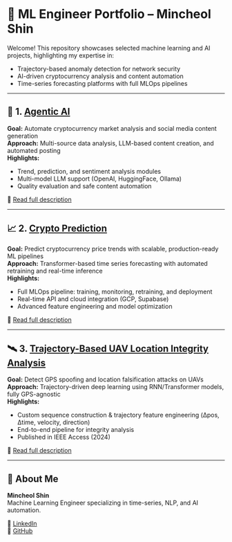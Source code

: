 # 📁 ML Engineer Portfolio – Mincheol Shin

Welcome! This repository showcases selected machine learning and AI projects, highlighting my expertise in:

- Trajectory-based anomaly detection for network security  
- AI-driven cryptocurrency analysis and content automation  
- Time-series forecasting platforms with full MLOps pipelines  

---

## 🤖 1. [Agentic AI](./Agentic%20AI/)

**Goal:** Automate cryptocurrency market analysis and social media content generation  
**Approach:** Multi-source data analysis, LLM-based content creation, and automated posting  
**Highlights:**
- Trend, prediction, and sentiment analysis modules
- Multi-model LLM support (OpenAI, HuggingFace, Ollama)
- Quality evaluation and safe content automation

🔗 [Read full description](./Agentic%20AI/README.md)

---

## 📈 2. [Crypto Prediction](./Crypto%20Prediction/)

**Goal:** Predict cryptocurrency price trends with scalable, production-ready ML pipelines  
**Approach:** Transformer-based time series forecasting with automated retraining and real-time inference  
**Highlights:**
- Full MLOps pipeline: training, monitoring, retraining, and deployment
- Real-time API and cloud integration (GCP, Supabase)
- Advanced feature engineering and model optimization

🔗 [Read full description](./Crypto%20Prediction/README.md)

---

## 🛰️ 3. [Trajectory-Based UAV Location Integrity Analysis](./6G%20Autonomous%20Network%20Security/)

**Goal:** Detect GPS spoofing and location falsification attacks on UAVs  
**Approach:** Trajectory-driven deep learning using RNN/Transformer models, fully GPS-agnostic  
**Highlights:**
- Custom sequence construction & trajectory feature engineering (Δpos, Δtime, velocity, direction)
- End-to-end pipeline for integrity analysis
- Published in IEEE Access (2024)

🔗 [Read full description](./6G%20Autonomous%20Network%20Security/README.md)

---

## 👤 About Me

**Mincheol Shin**  
Machine Learning Engineer specializing in time-series, NLP, and AI automation.

🔗 [LinkedIn](https://www.linkedin.com/in/min-shin-9a8797340/)  
🔗 [GitHub](https://github.com/ritnB)

